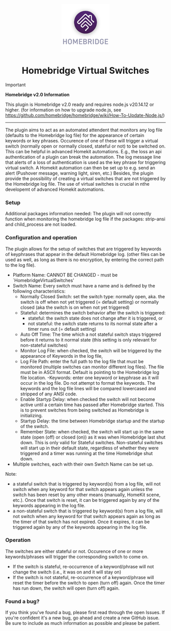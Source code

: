 <p align="center">

<img src="https://github.com/homebridge/branding/raw/latest/logos/homebridge-wordmark-logo-vertical.png" width="150">

</p>

<span align="center">

# Homebridge Virtual Switches

</span>

> [!IMPORTANT]  
> **Homebridge v2.0 Information**
> 
> This plugin is Homebridge v2.0 ready and requires node.js v20.14.12 or higher.
> (for information on how to upgrade node.js, see https://github.com/homebridge/homebridge/wiki/How-To-Update-Node.js/)
> 

---
The plugin aims to act as an automated attendent that monitors any log file (defaults to the Homebridge log file) for the appearance of certain keywords or key phrases. Occurence of one of these will trigger a virtual switch (normally open or normally closed, stateful or not) to be switched on. This can be helpful in advanced Homekit automations. 
E.g., the loss an api authentication of a plugin can break the automation. The log message  line that alerts of a loss of authentication is used as the key phrase for triggering virtual switch. A Homekit automation can then be set up to e.g. send an alert (Pushover message, warning light, siren, etc.) 
Besides, the plugin provide the possibility of creating a virtual switches that are not triggered by the Homebridge log file. The use of virtual switches is crucial in nthe developemt of advanced Homekit automations.

### Setup
Additional packages information needed:
The plugin will not correctly function when monitoring the homebridge log file if the packages: strip-ansi and child_process are not loaded.



### Configuration and operation
The plugin allows for the setup of switches that are triggered by keywords of keyphrases that appear in the default Homebridge log. (other files can be used as well, as long as there is no encryption, by entering the correct path to the log file).
- Platform Name: CANNOT BE CHANGED - must be `HomebridgeVirtualSwitches'
- Switch Name: Every switch must have a name and is defined by the following characteristics:
    - Normally Closed Switch: set the switch type: normally open, aka. the switch is off when not yet triggered (= default setting) or normally closed (aka the switch is on when not yet triggered) 
    - Stateful: determines the switch behavior after the switch is triggered:
        - stateful: the switch state does not change after it is triggered, or
        - not stateful: the switch state returns to its normal state after a timer runs out (= default setting)
    - Auto Off Time: The time which a not stateful switch stays triggered before it returns to it normal state (this setting is only relevant for non-stateful switches)
    - Monitor Log File: when checked, the switch will be triggered by the appearance of Keywords in the log file,
    - Log File Path: enter the full path to the log file that must be monitored (multiple switches can monitor different log files). The file must be in ASCII format. Default is pointing to the Homebridge log file location.
    -Keywords: enter one keyword or keyphrase as it will occur in the log file. Do not attempt to format the keywords. The keywords and the log file lines will be compared lowercased and stripped of any ANSI code.
    - Enable Startyp Delay: when checked the switch will not become active until a certain time has passed after Homebridge started. This is to prevent switches from being switched as Homebridge is initializing.
    - Startyp Delay: the time between Homebridge startup and the startup of the switch.
    - Remember State: when checked, the switch will start up in the same state (open (off) or closed (on)) as it was when Homebridge last shut down. This is only valid for Stateful switches. Non-stateful switches will start up in their default state, regardless of whether they were triggered and a timer was running at the time Homebridge shut down.
- Multiple switches, each with their own Switch Name can be set up.

Note:
- a stateful switch that is triggered by keyword(s) from a log file, will not switch when any keyword for that switch appears again unless the switch has been reset by amy other means (manually, HomeKit scene, etc.). Once that switch is reset, it can be triggered again by any of the keywords appearing in the log file.
- a non-stateful switch that is triggered by keyword(s) from a log file, will not switch when any keyword for that switch appears again as long as the timer of that switch has not expired. Once it expires, it can be triggered again by any of the keywords appearing in the log file.



### Operation

The switches are either stateful or not. Occurence of one or more keywords/phrases will trigger the corresponding switch to come on.
- If the switch is stateful, re-occurrence of a keyword/phrase will not change the switch (i.e., it was on and it will stay on)
- If the switch is not stateful, re-occurrence of a keyword/phrase will reset the timer before the switch to open (turn off) again. Once the timer has run down, the switch will open (turn off) again.
  

### Found a bug?

If you think you've found a bug, please first read through the open Issues. If you're confident it's a new bug, go ahead and create a new GitHub issue. Be sure to include as much information as possible and please be patient.
